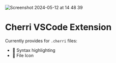 ![Screenshot 2024-05-12 at 14 48 39](https://github.com/electrikmilk/cherri-vscode/assets/4368524/836083d6-4ba4-47f7-9f25-f584416c06bc)

# Cherri VSCode Extension

Currently provides for `.cherri` files:
- 🎨 Syntax highlighting
- 🍒 File Icon
